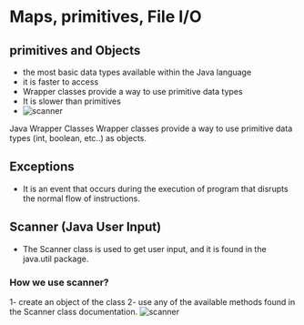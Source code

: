 # Maps, primitives, File I/O

## primitives and Objects
- the most basic data types available within the Java language
- it is faster to access
- Wrapper classes provide a way to use primitive data types
- It is slower than primitives
-  ![scanner](https://static.javatpoint.com/images/java-data-types.png)

Java Wrapper Classes
Wrapper classes provide a way to use primitive data types (int, boolean, etc..) as objects.

## Exceptions 
- It is an event that occurs during the execution of  program that disrupts the normal flow of instructions.

## Scanner (Java User Input)
- The Scanner class is used to get user input, and it is found in the java.util package.
 
### How we use scanner? 
1- create an object of the class
2- use any of the available methods found in the Scanner class documentation.
![scanner](https://pediaa.com/wp-content/uploads/2019/06/Difference-Between-next-and-nextLine-in-Java_Figure-2.jpg)

